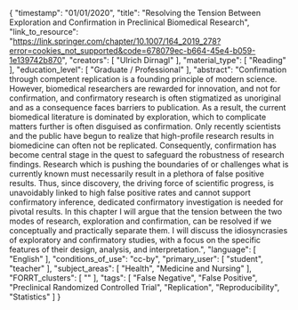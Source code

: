 {
    "timestamp": "01/01/2020",
    "title": "Resolving the Tension Between Exploration and Confirmation in Preclinical Biomedical Research",
    "link_to_resource": "https://link.springer.com/chapter/10.1007/164_2019_278?error=cookies_not_supported&code=678079ec-b664-45e4-b059-1e139742b870",
    "creators": [
        "Ulrich Dirnagl"
    ],
    "material_type": [
        "Reading"
    ],
    "education_level": [
        "Graduate / Professional"
    ],
    "abstract": "Confirmation through competent replication is a founding principle of modern science. However, biomedical researchers are rewarded for innovation, and not for confirmation, and confirmatory research is often stigmatized as unoriginal and as a consequence faces barriers to publication. As a result, the current biomedical literature is dominated by exploration, which to complicate matters further is often disguised as confirmation. Only recently scientists and the public have begun to realize that high-profile research results in biomedicine can often not be replicated. Consequently, confirmation has become central stage in the quest to safeguard the robustness of research findings. Research which is pushing the boundaries of or challenges what is currently known must necessarily result in a plethora of false positive results. Thus, since discovery, the driving force of scientific progress, is unavoidably linked to high false positive rates and cannot support confirmatory inference, dedicated confirmatory investigation is needed for pivotal results. In this chapter I will argue that the tension between the two modes of research, exploration and confirmation, can be resolved if we conceptually and practically separate them. I will discuss the idiosyncrasies of exploratory and confirmatory studies, with a focus on the specific features of their design, analysis, and interpretation.",
    "language": [
        "English"
    ],
    "conditions_of_use": "cc-by",
    "primary_user": [
        "student",
        "teacher"
    ],
    "subject_areas": [
        "Health",
        "Medicine and Nursing"
    ],
    "FORRT_clusters": [
        ""
    ],
    "tags": [
        "False Negative",
        "False Positive",
        "Preclinical Randomized Controlled Trial",
        "Replication",
        "Reproducibility",
        "Statistics"
    ]
}